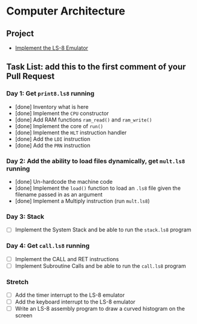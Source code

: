 # Computer Architecture

## Project

* [Implement the LS-8 Emulator](ls8/)

## Task List: add this to the first comment of your Pull Request

### Day 1: Get `print8.ls8` running

- [done] Inventory what is here
- [done] Implement the `CPU` constructor
- [done] Add RAM functions `ram_read()` and `ram_write()`
- [done] Implement the core of `run()`
- [done] Implement the `HLT` instruction handler
- [done] Add the `LDI` instruction
- [done] Add the `PRN` instruction

### Day 2: Add the ability to load files dynamically, get `mult.ls8` running

- [done] Un-hardcode the machine code
- [done] Implement the `load()` function to load an `.ls8` file given the filename
      passed in as an argument
- [done] Implement a Multiply instruction (run `mult.ls8`)

### Day 3: Stack

- [ ] Implement the System Stack and be able to run the `stack.ls8` program

### Day 4: Get `call.ls8` running

- [ ] Implement the CALL and RET instructions
- [ ] Implement Subroutine Calls and be able to run the `call.ls8` program

### Stretch

- [ ] Add the timer interrupt to the LS-8 emulator
- [ ] Add the keyboard interrupt to the LS-8 emulator
- [ ] Write an LS-8 assembly program to draw a curved histogram on the screen
